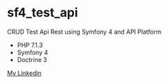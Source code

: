 # sf4_test_api
CRUD Test Api Rest using Symfony 4 and API Platform

- PHP 7.1.3
- Symfony 4
- Doctrine 3

<a href="https://www.linkedin.com/in/joaopaulolndev/"> My Linkedin </a>
